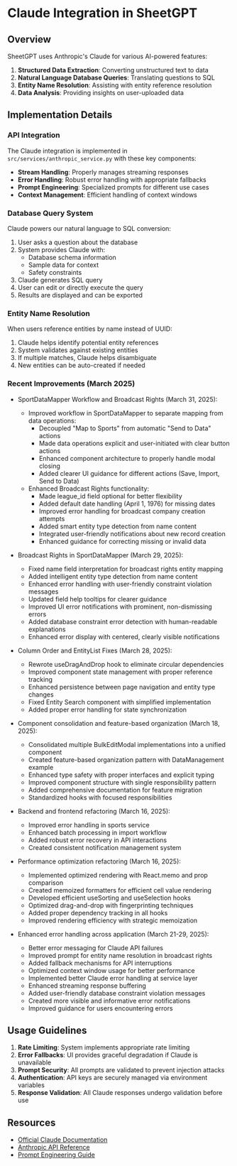 # Claude Integration in SheetGPT

## Overview

SheetGPT uses Anthropic's Claude for various AI-powered features:

1. **Structured Data Extraction**: Converting unstructured text to data
2. **Natural Language Database Queries**: Translating questions to SQL
3. **Entity Name Resolution**: Assisting with entity reference resolution
4. **Data Analysis**: Providing insights on user-uploaded data

## Implementation Details

### API Integration

The Claude integration is implemented in `src/services/anthropic_service.py` with these key components:

- **Stream Handling**: Properly manages streaming responses
- **Error Handling**: Robust error handling with appropriate fallbacks
- **Prompt Engineering**: Specialized prompts for different use cases
- **Context Management**: Efficient handling of context windows

### Database Query System

Claude powers our natural language to SQL conversion:

1. User asks a question about the database
2. System provides Claude with:
   - Database schema information
   - Sample data for context
   - Safety constraints
3. Claude generates SQL query
4. User can edit or directly execute the query
5. Results are displayed and can be exported

### Entity Name Resolution

When users reference entities by name instead of UUID:

1. Claude helps identify potential entity references
2. System validates against existing entities
3. If multiple matches, Claude helps disambiguate
4. New entities can be auto-created if needed

### Recent Improvements (March 2025)

- SportDataMapper Workflow and Broadcast Rights (March 31, 2025):
  - Improved workflow in SportDataMapper to separate mapping from data operations:
    - Decoupled "Map to Sports" from automatic "Send to Data" actions
    - Made data operations explicit and user-initiated with clear button actions
    - Enhanced component architecture to properly handle modal closing
    - Added clearer UI guidance for different actions (Save, Import, Send to Data)
  - Enhanced Broadcast Rights functionality:
    - Made league_id field optional for better flexibility
    - Added default date handling (April 1, 1976) for missing dates
    - Improved error handling for broadcast company creation attempts
    - Added smart entity type detection from name content
    - Integrated user-friendly notifications about new record creation
    - Enhanced guidance for correcting missing or invalid data
    
- Broadcast Rights in SportDataMapper (March 29, 2025):
  - Fixed name field interpretation for broadcast rights entity mapping
  - Added intelligent entity type detection from name content
  - Enhanced error handling with user-friendly constraint violation messages
  - Updated field help tooltips for clearer guidance
  - Improved UI error notifications with prominent, non-dismissing errors
  - Added database constraint error detection with human-readable explanations
  - Enhanced error display with centered, clearly visible notifications

- Column Order and EntityList Fixes (March 28, 2025):
  - Rewrote useDragAndDrop hook to eliminate circular dependencies
  - Improved component state management with proper reference tracking
  - Enhanced persistence between page navigation and entity type changes
  - Fixed Entity Search component with simplified implementation
  - Added proper error handling for state synchronization

- Component consolidation and feature-based organization (March 18, 2025):
  - Consolidated multiple BulkEditModal implementations into a unified component
  - Created feature-based organization pattern with DataManagement example
  - Enhanced type safety with proper interfaces and explicit typing
  - Improved component structure with single responsibility pattern
  - Added comprehensive documentation for feature migration
  - Standardized hooks with focused responsibilities

- Backend and frontend refactoring (March 16, 2025):
  - Improved error handling in sports service
  - Enhanced batch processing in import workflow
  - Added robust error recovery in API interactions
  - Created consistent notification management system
  
- Performance optimization refactoring (March 16, 2025):
  - Implemented optimized rendering with React.memo and prop comparison
  - Created memoized formatters for efficient cell value rendering
  - Developed efficient useSorting and useSelection hooks
  - Optimized drag-and-drop with fingerprinting techniques
  - Added proper dependency tracking in all hooks
  - Improved rendering efficiency with strategic memoization

- Enhanced error handling across application (March 21-29, 2025):
  - Better error messaging for Claude API failures
  - Improved prompt for entity name resolution in broadcast rights
  - Added fallback mechanisms for API interruptions
  - Optimized context window usage for better performance
  - Implemented better Claude error handling at service layer
  - Enhanced streaming response buffering
  - Added user-friendly database constraint violation messages
  - Created more visible and informative error notifications
  - Improved guidance for users encountering errors

## Usage Guidelines

1. **Rate Limiting**: System implements appropriate rate limiting
2. **Error Fallbacks**: UI provides graceful degradation if Claude is unavailable
3. **Prompt Security**: All prompts are validated to prevent injection attacks
4. **Authentication**: API keys are securely managed via environment variables
5. **Response Validation**: All Claude responses undergo validation before use

## Resources

- [Official Claude Documentation](https://docs.anthropic.com/claude/docs)
- [Anthropic API Reference](https://docs.anthropic.com/claude/reference/getting-started-with-the-api)
- [Prompt Engineering Guide](https://docs.anthropic.com/claude/docs/guide-to-anthropics-prompt-engineering-resources)